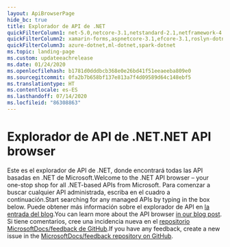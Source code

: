 ```yaml
---
layout: ApiBrowserPage
hide_bc: true
title: Explorador de API de .NET
quickFilterColumn1: net-5.0,netcore-3.1,netstandard-2.1,netframework-4.8
quickFilterColumn2: xamarin-forms,aspnetcore-3.1,efcore-3.1,roslyn-dotnet
quickFilterColumn3: azure-dotnet,ml-dotnet,spark-dotnet
ms.topic: landing-page
ms.custom: updateeachrelease
ms.date: 01/24/2020
ms.openlocfilehash: b1781d0dddbcb368e0e26bd41f51eeaeeba809e0
ms.sourcegitcommit: 0fa2b7b658bf137e813a7f4d09589d64c148ebf5
ms.translationtype: HT
ms.contentlocale: es-ES
ms.lasthandoff: 07/14/2020
ms.locfileid: "86308863"
---
```

# <a name="net-api-browser"></a><span data-ttu-id="4278e-102">Explorador de API de .NET</span><span class="sxs-lookup"><span data-stu-id="4278e-102">.NET API browser</span></span>

<span data-ttu-id="4278e-103">Este es el explorador de API de .NET, donde encontrará todas las API basadas en .NET de Microsoft.</span><span class="sxs-lookup"><span data-stu-id="4278e-103">Welcome to the .NET API browser – your one-stop shop for all .NET-based APIs from Microsoft.</span></span> <span data-ttu-id="4278e-104">Para comenzar a buscar cualquier API administrada, escriba en el cuadro a continuación.</span><span class="sxs-lookup"><span data-stu-id="4278e-104">Start searching for any managed APIs by typing in the box below.</span></span> <span data-ttu-id="4278e-105">Puede obtener más información sobre el explorador de API en [la entrada del blog](https://aka.ms/apibrowser).</span><span class="sxs-lookup"><span data-stu-id="4278e-105">You can learn more about the API browser [in our blog post](https://aka.ms/apibrowser).</span></span> <span data-ttu-id="4278e-106">Si tiene comentarios, cree una incidencia nueva en el [repositorio MicrosoftDocs/feedback de GitHub](https://github.com/MicrosoftDocs/feedback/issues).</span><span class="sxs-lookup"><span data-stu-id="4278e-106">If you have any feedback, create a new issue in the [MicrosoftDocs/feedback repository on GitHub](https://github.com/MicrosoftDocs/feedback/issues).</span></span>
